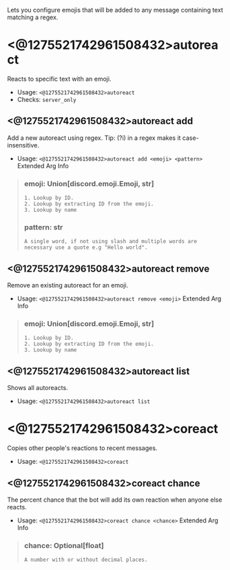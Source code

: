 Lets you configure emojis that will be added to any message containing text matching a regex.

# <@1275521742961508432>autoreact
Reacts to specific text with an emoji.<br/>
 - Usage: `<@1275521742961508432>autoreact`
 - Checks: `server_only`
## <@1275521742961508432>autoreact add
Add a new autoreact using regex. Tip: (?i) in a regex makes it case-insensitive.<br/>
 - Usage: `<@1275521742961508432>autoreact add <emoji> <pattern>`
Extended Arg Info
> ### emoji: Union[discord.emoji.Emoji, str]
> 
> 
>     1. Lookup by ID.
>     2. Lookup by extracting ID from the emoji.
>     3. Lookup by name
> 
>     
> ### pattern: str
> ```
> A single word, if not using slash and multiple words are necessary use a quote e.g "Hello world".
> ```
## <@1275521742961508432>autoreact remove
Remove an existing autoreact for an emoji.<br/>
 - Usage: `<@1275521742961508432>autoreact remove <emoji>`
Extended Arg Info
> ### emoji: Union[discord.emoji.Emoji, str]
> 
> 
>     1. Lookup by ID.
>     2. Lookup by extracting ID from the emoji.
>     3. Lookup by name
> 
>     
## <@1275521742961508432>autoreact list
Shows all autoreacts.<br/>
 - Usage: `<@1275521742961508432>autoreact list`
# <@1275521742961508432>coreact
Copies other people's reactions to recent messages.<br/>
 - Usage: `<@1275521742961508432>coreact`
## <@1275521742961508432>coreact chance
The percent chance that the bot will add its own reaction when anyone else reacts.<br/>
 - Usage: `<@1275521742961508432>coreact chance <chance>`
Extended Arg Info
> ### chance: Optional[float]
> ```
> A number with or without decimal places.
> ```
